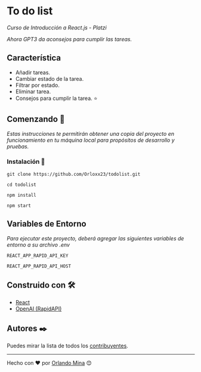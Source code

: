 # To do list

_Curso de Introducción a React.js - Platzi_

_Ahora GPT3 da aconsejos para cumplir las tareas._

## Característica

- Añadir tareas.
- Cambiar estado de la tarea.
- Filtrar por estado.
- Eliminar tarea.
- Consejos para cumplir la tarea. ⭐

## Comenzando 🚀

_Estas instrucciones te permitirán obtener una copia del proyecto en funcionamiento en tu máquina local para propósitos de desarrollo y pruebas._

### Instalación 🔧

```
git clone https://github.com/Orloxx23/todolist.git
```

```
cd todolist
```

```
npm install
```


```
npm start
```

## Variables de Entorno

_Para ejecutar este proyecto, deberá agregar las siguientes variables de entorno a su archivo .env_

`REACT_APP_RAPID_API_KEY`

`REACT_APP_RAPID_API_HOST`

## Construido con 🛠️

* [React](https://es.reactjs.org)
* [OpenAI (RapidAPI)](https://rapidapi.com/)

## Autores ✒️

Puedes mirar la lista de todos los [contribuyentes](https://github.com/Orloxx23/todolist/blob/main/Contribuyentes).



---
Hecho con ❤️ por [Orlando Mina](https://github.com/Orloxx23) 😊

